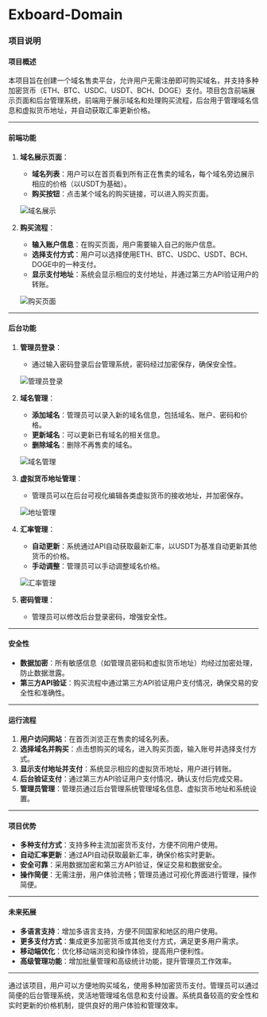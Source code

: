 # Exboard-Domain
### 项目说明

#### 项目概述

本项目旨在创建一个域名售卖平台，允许用户无需注册即可购买域名，并支持多种加密货币（ETH、BTC、USDC、USDT、BCH、DOGE）支付。项目包含前端展示页面和后台管理系统，前端用于展示域名和处理购买流程，后台用于管理域名信息和虚拟货币地址，并自动获取汇率更新价格。

---

#### 前端功能

1. **域名展示页面**：
   - **域名列表**：用户可以在首页看到所有正在售卖的域名，每个域名旁边展示相应的价格（以USDT为基础）。
   - **购买按钮**：点击某个域名的购买链接，可以进入购买页面。
   
   ![域名展示](https://via.placeholder.com/800x400.png?text=%E5%9F%9F%E5%90%8D%E5%B1%95%E7%A4%BA%E9%A1%B5%E9%9D%A2)

2. **购买流程**：
   - **输入账户信息**：在购买页面，用户需要输入自己的账户信息。
   - **选择支付方式**：用户可以选择使用ETH、BTC、USDC、USDT、BCH、DOGE中的一种支付。
   - **显示支付地址**：系统会显示相应的支付地址，并通过第三方API验证用户的转账。
   
   ![购买页面](https://via.placeholder.com/800x400.png?text=%E8%B4%AD%E4%B9%B0%E9%A1%B5%E9%9D%A2)

---

#### 后台功能

1. **管理员登录**：
   - 通过输入密码登录后台管理系统，密码经过加密保存，确保安全性。

   ![管理员登录](https://via.placeholder.com/800x400.png?text=%E7%AE%A1%E7%90%86%E5%91%98%E7%99%BB%E5%BD%95)

2. **域名管理**：
   - **添加域名**：管理员可以录入新的域名信息，包括域名、账户、密码和价格。
   - **更新域名**：可以更新已有域名的相关信息。
   - **删除域名**：删除不再售卖的域名。

   ![域名管理](https://via.placeholder.com/800x400.png?text=%E5%9F%9F%E5%90%8D%E7%AE%A1%E7%90%86)

3. **虚拟货币地址管理**：
   - 管理员可以在后台可视化编辑各类虚拟货币的接收地址，并加密保存。

   ![地址管理](https://via.placeholder.com/800x400.png?text=%E8%99%9A%E6%8B%9F%E8%B4%A7%E5%B8%81%E5%9C%B0%E5%9D%80%E7%AE%A1%E7%90%86)

4. **汇率管理**：
   - **自动更新**：系统通过API自动获取最新汇率，以USDT为基准自动更新其他货币的价格。
   - **手动调整**：管理员可以手动调整域名价格。

   ![汇率管理](https://via.placeholder.com/800x400.png?text=%E6%B1%87%E7%8E%87%E7%AE%A1%E7%90%86)

5. **密码管理**：
   - 管理员可以修改后台登录密码，增强安全性。

---

#### 安全性

- **数据加密**：所有敏感信息（如管理员密码和虚拟货币地址）均经过加密处理，防止数据泄露。
- **第三方API验证**：购买流程中通过第三方API验证用户支付情况，确保交易的安全性和准确性。

---

#### 运行流程

1. **用户访问网站**：在首页浏览正在售卖的域名列表。
2. **选择域名并购买**：点击想购买的域名，进入购买页面，输入账号并选择支付方式。
3. **显示支付地址并支付**：系统显示相应的虚拟货币地址，用户进行转账。
4. **后台验证支付**：通过第三方API验证用户支付情况，确认支付后完成交易。
5. **管理员管理**：管理员通过后台管理系统管理域名信息、虚拟货币地址和系统设置。

---

#### 项目优势

- **多种支付方式**：支持多种主流加密货币支付，方便不同用户使用。
- **自动汇率更新**：通过API自动获取最新汇率，确保价格实时更新。
- **安全可靠**：采用数据加密和第三方API验证，保证交易和数据安全。
- **操作简便**：无需注册，用户体验流畅；管理员通过可视化界面进行管理，操作简便。

---

#### 未来拓展

- **多语言支持**：增加多语言支持，方便不同国家和地区的用户使用。
- **更多支付方式**：集成更多加密货币或其他支付方式，满足更多用户需求。
- **移动端优化**：优化移动端浏览和操作体验，提高用户便利性。
- **高级管理功能**：增加批量管理和高级统计功能，提升管理员工作效率。

---

通过该项目，用户可以方便地购买域名，使用多种加密货币支付。管理员可以通过简便的后台管理系统，灵活地管理域名信息和支付设置。系统具备较高的安全性和实时更新的价格机制，提供良好的用户体验和管理效率。
